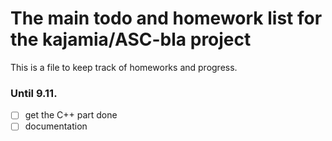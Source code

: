 # The main todo and homework list for the kajamia/ASC-bla project
This is a file to keep track of homeworks and progress.

### Until 9.11.

- [ ] get the C++ part done
- [ ] documentation